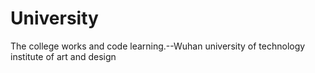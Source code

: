 University
==========

The college works and code learning.--Wuhan university of technology institute of art and design
